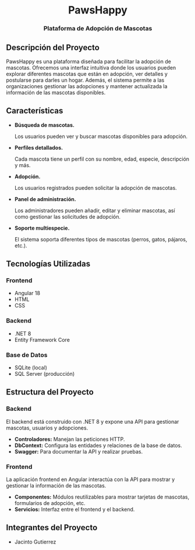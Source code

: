 <!-- Header Section -->
<div align='center'>
    <h1>PawsHappy</h1>
    <h3>Plataforma de Adopción de Mascotas</h3>
</div>

<h2>Descripción del Proyecto</h2>
    <p>PawsHappy es una plataforma diseñada para facilitar la adopción de mascotas. Ofrecemos una interfaz intuitiva donde los usuarios pueden explorar diferentes mascotas que están en adopción, ver detalles y postularse para darles un hogar. Además, el sistema permite a las organizaciones gestionar las adopciones y mantener actualizada la información de las mascotas disponibles.</p>

<h2>Características</h2>
    <ul>
        <li><b>Búsqueda de mascotas.</b>
            <p>Los usuarios pueden ver y buscar mascotas disponibles para adopción.</p>
        </li>
        <li><b>Perfiles detallados.</b>
            <p>Cada mascota tiene un perfil con su nombre, edad, especie, descripción y más.</p>
        </li>
        <li><b>Adopción.</b>
            <p>Los usuarios registrados pueden solicitar la adopción de mascotas.</p>
        </li>
        <li><b>Panel de administración.</b>
            <p>Los administradores pueden añadir, editar y eliminar mascotas, así como gestionar las solicitudes de adopción.</p>
        </li>
        <li><b>Soporte multiespecie.</b>
            <p>El sistema soporta diferentes tipos de mascotas (perros, gatos, pájaros, etc.).</p>
        </li>
    </ul>

<h2>Tecnologías Utilizadas</h2>

<h3>Frontend</h3>
    <ul>
        <li>Angular 18</li>
        <li>HTML</li>
        <li>CSS</li>
    </ul>

<h3>Backend</h3>
    <ul>
        <li>.NET 8</li>
        <li>Entity Framework Core</li>
    </ul>

<h3>Base de Datos</h3>
    <ul>
        <li>SQLite (local)</li>
        <li>SQL Server (producción)</li>
    </ul>

<h2>Estructura del Proyecto</h2>
    <h3>Backend</h3>
        <p>El backend está construido con .NET 8 y expone una API para gestionar mascotas, usuarios y adopciones.</p>
        <ul>
            <li><b>Controladores:</b> Manejan las peticiones HTTP.</li>
            <li><b>DbContext:</b> Configura las entidades y relaciones de la base de datos.</li>
            <li><b>Swagger:</b> Para documentar la API y realizar pruebas.</li>
        </ul>
    <h3>Frontend</h3>
        <p>La aplicación frontend en Angular interactúa con la API para mostrar y gestionar la información de las mascotas.</p>
        <ul>
            <li><b>Componentes:</b> Módulos reutilizables para mostrar tarjetas de mascotas, formularios de adopción, etc.</li>
            <li><b>Servicios:</b> Interfaz entre el frontend y el backend.</li>
        </ul>

<h2>Integrantes del Proyecto</h2>
    <ul>
        <li>Jacinto Gutierrez</li>
    </ul>
